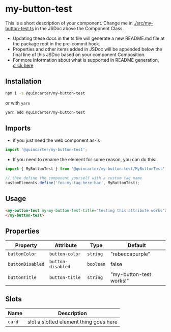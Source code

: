 # my-button-test

This is a short description of your component. Change me in [./src/my-button-test.ts](./src/my-button-test.ts#L6-42) in the JSDoc above the Component Class.

* Updating these docs in the ts file will generate a new README.md file at the package root in the pre-commit hook.
* Properties and other items added in JSDoc will be appended below the final line of this JSDoc based on your component Composition.
* For more information about what is supported in README generation, [click here](https://github.com/runem/web-component-analyzer)

## Installation
```bash
npm i -s @quincarter/my-button-test
```
or with `yarn`
```bash
yarn add @quincarter/my-button-test
```

## Imports
* if you just need the web component as-is
```javascript
import '@quincarter/my-button-test';
```
* If you need to rename the element for some reason, you can do this:
```javascript
import { MyButtonTest } from '@quincarter/my-button-test/MyButtonTest';

// then define the component yourself with a custom tag name
customElements.define('foo-my-tag-here-bar', MyButtonTest);
```

## Usage
```html
<my-button-test my-my-button-test-title="testing this attribute works">
</my-button-test>
```

## Properties

| Property         | Attribute         | Type      | Default                 |
|------------------|-------------------|-----------|-------------------------|
| `buttonColor`    | `button-color`    | `string`  | "rebeccapurple"         |
| `buttonDisabled` | `button-disabled` | `boolean` | false                   |
| `buttonTitle`    | `button-title`    | `string`  | "my-button-test works!" |

## Slots

| Name   | Description                            |
|--------|----------------------------------------|
| `card` | slot a slotted element thing goes here |
